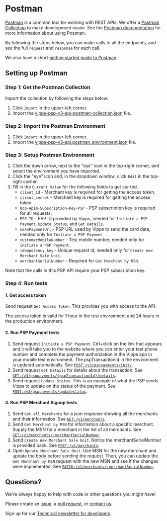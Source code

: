 # Postman

[Postman](https://www.getpostman.com/) is a common tool for working with REST APIs.
We offer a [Postman Collection](https://www.getpostman.com/collection) to make development easier.
See the [Postman documentation](https://www.getpostman.com/docs/) for more information about using Postman.

By following the steps below, you can make calls to all the
endpoints, and see the full `request` and `response` for each call.

We also have a short [getting started guide to Postman](https://github.com/vippsas/vipps-developers/blob/master/postman-guide.md).

## Setting up Postman

### Step 1: Get the Postman Collection

Import the collection by following the steps below:

1. Click `Import` in the upper-left corner.
2. Import the [vipps-psp-v3-api-postman-collection.json](https://raw.githubusercontent.com/vippsas/vipps-psp-api/master/tools/vipps-psp-v3-api-postman-collection.json) file.

### Step 2: Import the Postman Environment

1. Click `Import` in the upper-left corner.
2. Import the [vipps-psp-v3-api.postman_environment.json](https://raw.githubusercontent.com/vippsas/vipps-psp-api/master/tools/vipps-psp-v3-api-postman-environment.json) file.

### Step 3: Setup Postman Environment

1. Click the down arrow, next to the "eye" icon in the top-right corner, and select the environment you have imported.
2. Click the "eye" icon and, in the dropdown window, click `Edit` in the top-right corner.
3. Fill in the `Current Value` for the following fields to get started.
   - `client_id` - Merchant key is required for getting the access token.
   - `client_secret` - Merchant key is required for getting the access token.
   - `Ocp-Apim-Subscription-Key-PSP` - PSP subscription key is required for all requests.
   - `PSP-ID` - PSP ID provided by Vipps, needed for `Initiate a PSP Payment`, `Update Status`, and `Get Details`.
   - `makePaymentUrl` - PSP URL used by Vipps to send the card data, needed only for `Initiate a PSP Payment`
   - `customerMobileNumber` - Test mobile number, needed only for `Initiate a PSP Payment`.
   - `idempotency_key` - Unique request id, needed only for `Create new Merchant Sale Unit`.
   - `merchantSerialNumber` - Required for `Get Merchant by MSN`.

Note that the calls in this PSP API require your PSP subscription key.

### Step 4: Run tests

#### 1. Get access token

Send request `Get Access Token`. This provides you with access to the API.

The access token is valid for 1 hour in the test environment
and 24 hours in the production environment.

#### 2. Run PSP Payment tests

1. Send request `Initiate a PSP Payment`. Ctrl+click on the link that appears and it will take you to the website where you can enter your test phone number and complete the payment authorization in the Vipps app in your mobile test environment. The pspTransactionId in the environment is updated automatically. See [`POST:/v3/psppayments/init/`](https://vippsas.github.io/vipps-psp-api/#/Vipps%20PSP%20API/initiatePaymentV3UsingPOST).
2. Send request  `Get Details` for details about the transaction. See [`GET:/v3/psppayments/{pspTransactionId}/details`](https://vippsas.github.io/vipps-psp-api/#/Vipps_PSP_API/getPSPPaymentDetailsUsingGET).
3. Send request `Update Status`. This is an example of what the PSP sends Vipps to update on the status of the payment. See [`POST:/v3/psppayments/updatestatus`](https://vippsas.github.io/vipps-psp-api/#/Vipps%20PSP%20API/updatestatusUsingPOST).

#### 3. Run PSP Merchant Signup tests

1. Send `Get all Merchants` for a json response showing all the merchants and their information. See [`GET:/v1/merchants`](https://vippsas.github.io/vipps-psp-api/signup/#/Merchant/getMerchants).
2. Send `Get Merchant by MSN` for information about a specific merchant. Supply the MSN for a merchant in the list of all merchants. See [`GET:/v1/merchants/:merchantSerialNumber`](https://vippsas.github.io/vipps-psp-api/signup/#/Merchant/getMerchant).
3. Send `Create new Merchant Sale Unit`. Notice the merchantSerialNumber is provided back.  See [`POST:/v1/merchants`](https://vippsas.github.io/vipps-psp-api/signup/#/Merchant/addMerchant).
4. Open `Update Merchant Sale Unit`. Use MSN for the new merchant and update the body before sending the request.
   Then, you can update the `Get Merchant by MSN` request with the new MSN and see if the changes were implemented.
    See [`PATCH:/v1/merchants/:merchantSerialNumber`](https://vippsas.github.io/vipps-psp-api/signup/#/Merchant/patchMerchant).

## Questions?

We're always happy to help with code or other questions you might have!

Please create an [issue](https://github.com/vippsas/vipps-psp-api/issues),
a [pull request](https://github.com/vippsas/vipps-psp-api/pulls),
or [contact us](https://github.com/vippsas/vipps-developers/blob/master/contact.md).

Sign up for our [Technical newsletter for developers](https://github.com/vippsas/vipps-developers/tree/master/newsletters).

